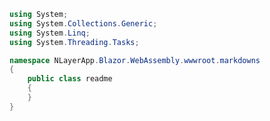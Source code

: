 ﻿````c#
using System;
using System.Collections.Generic;
using System.Linq;
using System.Threading.Tasks;

namespace NLayerApp.Blazor.WebAssembly.wwwroot.markdowns
{
    public class readme
    {
    }
}
````
